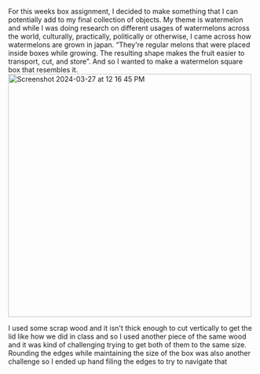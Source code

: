 For this weeks box assignment, I decided to make something that I can potentially add to my final collection of objects. My theme is watermelon and while I was doing research on different usages of watermelons across the world, culturally, practically, politically or otherwise, I came across how watermelons are grown in japan. “They're regular melons that were placed inside boxes while growing. The resulting shape makes the fruit easier to transport, cut, and store”. 
And so I wanted to make a watermelon square box that resembles it. </br>
<img width="495" alt="Screenshot 2024-03-27 at 12 16 45 PM" src="https://github.com/LiyanIbrahim/Introduction-to-fabrication/assets/51895025/5b52a949-af5f-4e75-b5a3-6790ae500a9b">

I used some scrap wood and it isn't thick enough to cut vertically to get the lid like how we did in class and so I used another piece of the same wood and it was kind of challenging trying to get both of them to the same size. Rounding the edges while maintaining the size of the box was also another challenge so I ended up hand filing the edges to try to navigate that 

